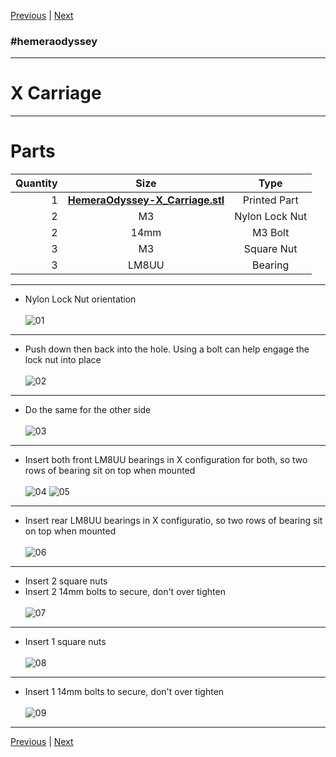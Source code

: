[Previous](03_Ider.md) | [Next](05_Filament_Sensor.md)
### #hemeraodyssey
---
# X Carriage
---
# Parts  
|Quantity|Size|Type|
|---:|:---:|:---:|
|1|[**HemeraOdyssey-X_Carriage.stl**](../HemeraOdyssey_STLs_BETA/HemeraOdyssey-X_Carriage.stl)|Printed Part|
|2|M3|Nylon Lock Nut|
|2|14mm|M3 Bolt|
|3|M3|Square Nut|
|3|LM8UU|Bearing| 
---
* Nylon Lock Nut orientation<br>  
![01](../img/X_Carriage/01.jpg)
---
* Push down then back into the hole. Using a bolt can help engage the lock nut into place<br>  
![02](../img/X_Carriage/02.jpg)
---
* Do the same for the other side<br>   
![03](../img/X_Carriage/03.jpg)
---
* Insert both front LM8UU bearings in X configuration for both, so two rows of bearing sit on top when mounted<br>  
![04](../img/X_Carriage/04.jpg) 
![05](../img/X_Carriage/05.jpg)
---
* Insert rear LM8UU bearings in X configuratio, so two rows of bearing sit on top when mounted<br>  
![06](../img/X_Carriage/06.jpg)
---
* Insert 2 square nuts  
* Insert 2 14mm bolts to secure, don't over tighten<br>  
![07](../img/X_Carriage/07.jpg)
---
* Insert 1 square nuts<br>  
![08](../img/X_Carriage/08.jpg)
---
* Insert 1 14mm bolts to secure, don't over tighten<br>   
![09](../img/X_Carriage/09.jpg)
---
[Previous](03_Ider.md) | [Next](05_Filament_Sensor.md)